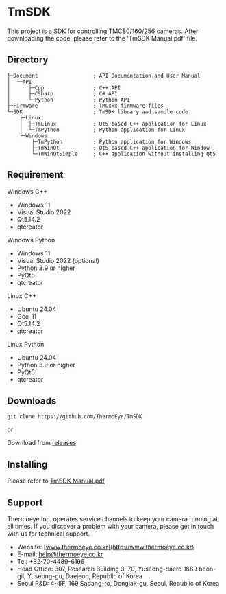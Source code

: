 # TmSDK

This project is a SDK for controlling TMC80/160/256 cameras.
After downloading the code, please refer to the 'TmSDK Manual.pdf' file.

## Directory
```
├─Document                  ; API Documentation and User Manual
│  └─API
│      ├─Cpp                ; C++ API
│      ├─CSharp             ; C# API
│      └─Python             ; Python API
├─Firmware                  ; TMCxxx firmware files
└─SDK                       ; TmSDK library and sample code
    ├─Linux
    │  ├─TmLinux            ; Qt5-based C++ application for Linux
    │  └─TmPython           ; Python application for Linux
    └─Windows
        ├─TmPython          ; Python application for Windows
        ├─TmWinQt           ; Qt5-based C++ application for Window
        └─TmWinQtSimple     ; C++ application without installing Qt5
```
## Requirement

Windows C++
- Windows 11
- Visual Studio 2022
- Qt5.14.2
- qtcreator

Windows Python
- Windows 11
- Visual Studio 2022 (optional)
- Python 3.9 or higher
- PyQt5
- qtcreator

Linux C++
- Ubuntu 24.04
- Gcc-11
- Qt5.14.2
- qtcreator

Linux Python
- Ubuntu 24.04
- Python 3.9 or higher
- PyQt5
- qtcreator

## Downloads

```
git clone https://github.com/ThermoEye/TmSDK
```
or

Download from [releases](https://github.com/ThermoEye/TmSDK/releases)

## Installing

Please refer to [TmSDK Manual.pdf](https://github.com/ThermoEye/TmSDK/blob/main/Document/TmSDK%EC%82%AC%EC%9A%A9%EC%84%A4%EB%AA%85%EC%84%9C.pdf)

## Support

Thermoeye Inc. operates service channels to keep your camera running at all times. 
If you discover a problem with your camera, please get in touch with us for technical support.

- Website: [www.thermoeye.co.kr](http://www.thermoeye.co.kr)
- E-mail: help@thermoeye.co.kr
- Tel: +82-70-4489-6196
- Head Office: 307, Research Building 3, 70, Yuseong-daero 1689 beon-gil, Yuseong-gu, Daejeon, Republic of Korea
- Seoul R&D: 4~5F, 169 Sadang-ro, Dongjak-gu, Seoul, Republic of Korea
